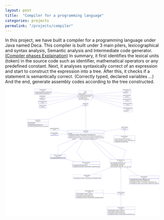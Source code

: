 ```yaml
---
layout: post
title:  "Compiler for a programming language"
categories: projects
permalink: "/projects/compiler"
---
```


In this project, we have built a compiler for a programming language under Java named Deca. This compiler is built under 3 main pilers, lexicographical and syntax analysis, Semantic analysis and Intermediate code generator. <a href="https://www.guru99.com/compiler-design-phases-of-compiler.html#"> (Compiler phases Explaination)</a> In summary, it first identifies the lexical units (token) in the source code such as identifier, mathematical operators or any predefined constant. Next, it analyses syntaxically correct of an expression and start to construct the expression into a tree. After this, it checks if a statement is semantically correct. (Correctly typed, declared variables ...) And the end, generate assembly codes according to the tree constructed.
<a href="\assets\images\compiler_classes_design.png">
    <center>
        <img 
            src="\assets\images\compiler_classes_design.png" 
            alt="Tree expression"
        >
    </center>
</a>

